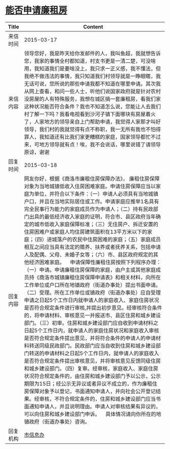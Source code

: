 # <a href="http://www.shangluo.gov.cn/zmhd/ldxxxx.jsp?urltype=leadermail.LeaderMailContentUrl&wbtreeid=1112&leadermailid=3018">能否申请廉租房</a>
| Title |                                                                                                                                                                                                                                                                                                                                                                                                                                                        Content                                                                                                                                                                                                                                                                                                                                                                                                                                                        |
|:-----:|-----------------------------------------------------------------------------------------------------------------------------------------------------------------------------------------------------------------------------------------------------------------------------------------------------------------------------------------------------------------------------------------------------------------------------------------------------------------------------------------------------------------------------------------------------------------------------------------------------------------------------------------------------------------------------------------------------------------------------------------------------------------------------------------------------------------------------------------------------------------------------------------------------------------------|
| 来信时间  | 2015-03-17                                                                                                                                                                                                                                                                                                                                                                                                                                                                                                                                                                                                                                                                                                                                                                                                                                                                                                            |
| 来信内容  | 领导您好，我是昨天给你发邮件的人，我叫鱼超，我就想告诉您，我家的事情全村都知道，村支书更是一清二楚，可没啥用，我知道我们是要啥没上，我只求一正义感，我不懂法，但我绝不做违法的事情，我只知道我们村领导就是一睁眼瞎，我无话可说，您所说的那些申请我都不知道在哪里申请。其次我从网上查看，和问一些人士，听他们说国家政府就是针对农村没房屋的人有特殊服务，我想在城区搞一套廉租房，看我们家这种状况能否符合条件？我也不知道怎么说，您能让人去我们村了解一下吗？我看电视看到沙河子镇下面哪块有房屋着火了，人家地方的领导亲自上门帮助申请，我觉得人家那才叫好领导，我们村的我就觉得有点不称职，我一无所有我也不怕得罪人，我知道还有比我们家更糟糕的家庭，国家领导都忙不过来，可地方领导就有点！唉，我不会说话，哪里说错了请领导原谅，谢谢                                                                                                                                                                                                                                                                                                                                                                                                                                                                                                                                                    |
| 回复时间  | 2015-03-18                                                                                                                                                                                                                                                                                                                                                                                                                                                                                                                                                                                                                                                                                                                                                                                                                                                                                                            |
| 回复内容  | 网友你好，根据《商洛市廉租住房保障办法》， 廉租住房保障对象为当地城镇低收入住房困难家庭。申请住房保障应当以家庭为单位，并符合以下条件：（一）申请人必须具有当地城镇户口，并且在当地实际居住或工作。申请家庭应推举1名具有完全民事行为能力的家庭成员作为申请人；（二）持有民政部门出具的最低经济收入家庭的证明，符合市、县区政府当年确定的城市低收入家庭保障标准；（三）无住房户、拆迁安置的住房困难户或家庭人均住房建筑面积在13平方米以下的家庭；（四）进城落户的农民中住房困难的家庭；（五）家庭成员相互之间应当具有法定的赡养、扶养或者抚养关系，包括申请人及配偶、父母、未婚子女等；（六）市、县区政府规定的其他经济困难家庭。    申请保障性廉租住房按照下列程序办理：（一）申请。申请廉租住房保障的家庭，由户主或其他家庭成员持《商洛市城镇廉租住房保障申请表》和相关材料，向所在工作单位或户口所在地镇政府（街道办事处）提出书面申请。（二）受理。所在工作单位或镇政府（街道办事处）应自受理申请之日起5个工作日内就申请人的家庭收入、家庭住房状况是否符合规定条件进行审核,并提出初步意见。经审核符合条件的，将申请材料、审核意见一并报送市、县区住房和城乡建设部门。（三）初审。住房和城乡建设部门应自收到申请材料之日起5个工作日内，就申请人的家庭住房状况和家庭收入审核是否符合规定条件提出意见，并将符合条件的申请人的申请材料转送同级民政部门。民政部门应当自收到住房和城乡建设部门转送的申请材料之日起5个工作日内，就申请人的家庭收入是否符合规定条件提出审核意见，并将审核意见反馈同级住房和城乡建设部门。（四）复审。经审核，家庭收入、家庭住房状况符合规定条件的，由住房和城乡建设部门予以公示，公示期限为15日；经公示无异议或者异议不成立的，作为廉租住房保障对象予以登记，书面通知申请人，并向社会公开登记结果。经审核，不符合规定条件的，住房和城乡建设部门应当书面通知申请人，并且说明理由。申请人对审核结果有异议的，可以向住房和城乡建设部门申诉。    具体情况请向你所在的地镇政府（街道办事处）咨询。 |
| 回复机构  | <a href="../../categories/agencies/市信息办.md">市信息办</a>                                                                                                                                                                                                                                                                                                                                                                                                                                                                                                                                                                                                                                                                                                                                                                                                                                                                    |
